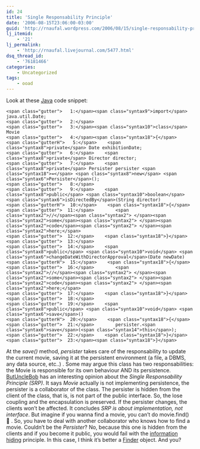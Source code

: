 ```yaml
---
id: 24
title: 'Single Responsability Principle'
date: '2006-08-15T23:06:00-03:00'
guid: 'http://rnaufal.wordpress.com/2006/08/15/single-responsability-principle/'
lj_itemid:
    - '21'
lj_permalink:
    - 'http://rnaufal.livejournal.com/5477.html'
dsq_thread_id:
    - '76181466'
categories:
    - Uncategorized
tags:
    - ooad
---
```


Look at these [Java](http://java.sun.com) code snippet:

```
<span class="gutter">   1:</span><span class="syntax9">import</span> java.util.Date;
<span class="gutter">   2:</span>
<span class="gutter">   3:</span><span class="syntax10">class</span> Movie
<span class="gutter">   4:</span><span class="syntax18">{</span>
<span class="gutterH">   5:</span>    <span class="syntax8">private</span> Date exhibitionDate;
<span class="gutter">   6:</span>    <span class="syntax8">private</span> Director director;
<span class="gutter">   7:</span>    <span class="syntax8">private</span> Persister persister <span class="syntax18">=</span> <span class="syntax8">new</span> <span class="syntax6">Persister</span>();
<span class="gutter">   8:</span>
<span class="gutter">   9:</span>    <span class="syntax8">public</span> <span class="syntax10">boolean</span> <span class="syntax6">isDirectedBy</span>(String director)
<span class="gutterH">  10:</span>    <span class="syntax18">{</span>
<span class="gutter">  11:</span>        <span class="syntax2">//</span><span class="syntax2"> </span><span class="syntax2">some</span><span class="syntax2"> </span><span class="syntax2">code</span><span class="syntax2"> </span><span class="syntax2">here;</span>
<span class="gutter">  12:</span>    <span class="syntax18">}</span>
<span class="gutter">  13:</span>
<span class="gutter">  14:</span>    <span class="syntax8">public</span> <span class="syntax10">void</span> <span class="syntax6">changeDateWithDirectorApproval</span>(Date newDate)
<span class="gutterH">  15:</span>    <span class="syntax18">{</span>
<span class="gutter">  16:</span>        <span class="syntax2">//</span><span class="syntax2"> </span><span class="syntax2">some</span><span class="syntax2"> </span><span class="syntax2">code</span><span class="syntax2"> </span><span class="syntax2">here;</span>
<span class="gutter">  17:</span>    <span class="syntax18">}</span>
<span class="gutter">  18:</span>
<span class="gutter">  19:</span>    <span class="syntax8">public</span> <span class="syntax10">void</span> <span class="syntax6">save</span>()
<span class="gutterH">  20:</span>    <span class="syntax18">{</span>
<span class="gutter">  21:</span>        persister.<span class="syntax6">save</span>(<span class="syntax14">this</span>);
<span class="gutter">  22:</span>    <span class="syntax18">}</span>
<span class="gutter">  23:</span><span class="syntax18">}</span>
```

At the *save()* method, *persister* takes care of the responsability to update the current movie, saving it at the persistent environment (a file, a DBMS, any data source, etc..) . Some may argue this class has two responsabilities: the Movie is responsible for its own behaviour AND its persistence. [ButUncleBob](http://butunclebob.com/ArticleS.DavidChelimsky.MattersOfPrinciple.SrpIsAboutImplementation) has an interesting opinion about the *Single Responsability Principle (SRP)*. It says *Movie* actually is not implementing persistence, the persister is a collaborator of the class. The persister is hidden from the client of the class, that is, is not part of the public interface. So, the lose coupling and the encapsulation is preserved. If the persister changes, the clients won’t be affected. It concludes *SRP is about implementation, not interface*. But imagine if you wanna find a movie, you can’t do movie.find() 🙂 . So, you have to deal with another collaborator who knows how to find a movie. Couldn’t be the *Persister*? No, because this one is hidden from the clients and if you become it public, you would fail with the [information hiding](http://en.wikipedia.org/wiki/Information_hiding) principle. In this case, I think it’s better a [Finder](http://www.martinfowler.com/eaaCatalog/registry.html) object. And you?
